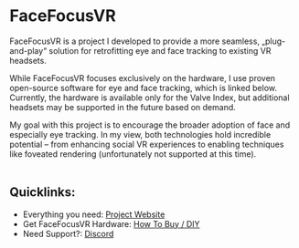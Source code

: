 # FaceFocusVR

FaceFocusVR is a project I developed to provide a more seamless, „plug-and-play“ solution for retrofitting eye and face tracking to existing VR headsets.

While FaceFocusVR focuses exclusively on the hardware, I use proven open-source software for eye and face tracking, which is linked below. Currently, the hardware is available only for the Valve Index, but additional headsets may be supported in the future based on demand.

My goal with this project is to encourage the broader adoption of face and especially eye tracking. In my view, both technologies hold incredible potential – from enhancing social VR experiences to enabling techniques like foveated rendering (unfortunately not supported at this time).
<br/><br/>

## Quicklinks:
  + Everything you need: [Project Website](https://facefocusvr.com/)
  + Get FaceFocusVR Hardware: [How To Buy / DIY](https://facefocusvr.com/store/)
  + Need Support?: [Discord](https://facefocusvr.com/discord)
<br/><br/>
